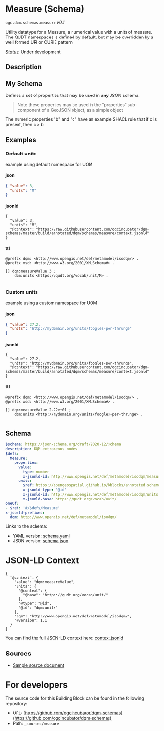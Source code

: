 
# Measure (Schema)

`ogc.dqm.schemas.measure` *v0.1*

Utility datatype for a Measure, a numerical value with a units of measure. The QUDT namespaces is defined by default, but may be overridden by a well formed URI or CURIE pattern.

[*Status*](http://www.opengis.net/def/status): Under development

## Description

## My Schema

Defines a set of properties that may be used in **any** JSON schema.

> Note these properties may be used in the "properties" sub-component of a GeoJSON object, as a simple object

The numeric properties "b" and "c" have an example SHACL rule that if c is present, then c > b
## Examples

### Default units
example using default namespace for UOM
#### json
```json
{ "value": 3,
  "units": "M"
}
```

#### jsonld
```jsonld
{
  "value": 3,
  "units": "M",
  "@context": "https://raw.githubusercontent.com/ogcincubator/dqm-schemas/master/build/annotated/dqm/schemas/measure/context.jsonld"
}
```

#### ttl
```ttl
@prefix dqm: <http://www.opengis.net/def/metamodel/isodqm/> .
@prefix xsd: <http://www.w3.org/2001/XMLSchema#> .

[] dqm:measureValue 3 ;
    dqm:units <https://qudt.org/vocab/unit/M> .


```


### Custom units
example using a custom namespace for UOM
#### json
```json
{ "value": 27.2,
  "units": "http://mydomain.org/units/foogles-per-thrunge"
}
```

#### jsonld
```jsonld
{
  "value": 27.2,
  "units": "http://mydomain.org/units/foogles-per-thrunge",
  "@context": "https://raw.githubusercontent.com/ogcincubator/dqm-schemas/master/build/annotated/dqm/schemas/measure/context.jsonld"
}
```

#### ttl
```ttl
@prefix dqm: <http://www.opengis.net/def/metamodel/isodqm/> .
@prefix xsd: <http://www.w3.org/2001/XMLSchema#> .

[] dqm:measureValue 2.72e+01 ;
    dqm:units <http://mydomain.org/units/foogles-per-thrunge> .


```

## Schema

```yaml
$schema: https://json-schema.org/draft/2020-12/schema
description: DQM extraneous nodes
$defs:
  Measure:
    properties:
      value:
        type: number
        x-jsonld-id: http://www.opengis.net/def/metamodel/isodqm/measureValue
      units:
        $ref: https://opengeospatial.github.io/bblocks/annotated-schemas/ogc-utils/iri-or-curie/schema.yaml
        x-jsonld-type: '@id'
        x-jsonld-id: http://www.opengis.net/def/metamodel/isodqm/units
        x-jsonld-base: https://qudt.org/vocab/unit/
oneOf:
- $ref: '#/$defs/Measure'
x-jsonld-prefixes:
  dqm: http://www.opengis.net/def/metamodel/isodqm/

```

Links to the schema:

* YAML version: [schema.yaml](https://raw.githubusercontent.com/ogcincubator/dqm-schemas/master/build/annotated/dqm/schemas/measure/schema.json)
* JSON version: [schema.json](https://raw.githubusercontent.com/ogcincubator/dqm-schemas/master/build/annotated/dqm/schemas/measure/schema.yaml)


# JSON-LD Context

```jsonld
{
  "@context": {
    "value": "dqm:measureValue",
    "units": {
      "@context": {
        "@base": "https://qudt.org/vocab/unit/"
      },
      "@type": "@id",
      "@id": "dqm:units"
    },
    "dqm": "http://www.opengis.net/def/metamodel/isodqm/",
    "@version": 1.1
  }
}
```

You can find the full JSON-LD context here:
[context.jsonld](https://raw.githubusercontent.com/ogcincubator/dqm-schemas/master/build/annotated/dqm/schemas/measure/context.jsonld)

## Sources

* [Sample source document](https://example.com/sources/1)

# For developers

The source code for this Building Block can be found in the following repository:

* URL: [https://github.com/ogcincubator/dqm-schemas](https://github.com/ogcincubator/dqm-schemas)
* Path: `_sources/measure`

